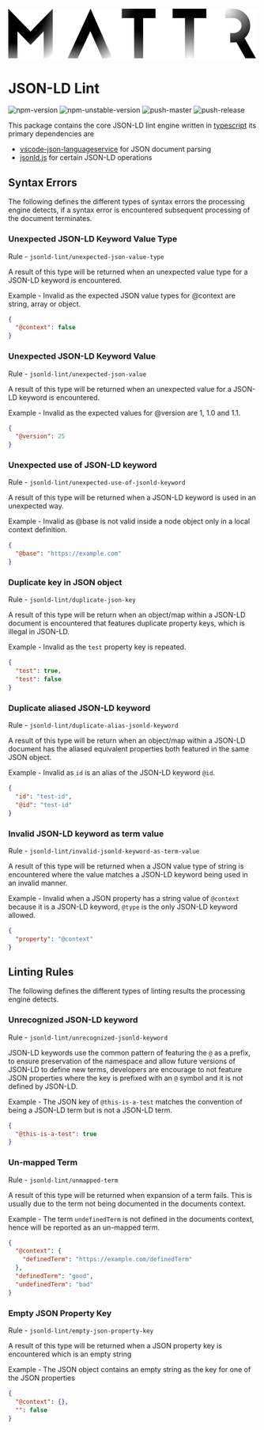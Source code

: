 ![Mattr logo](../../docs/assets/mattr-black.svg)

# JSON-LD Lint

![npm-version](https://badgen.net/npm/v/jsonld-lint)
![npm-unstable-version](https://badgen.net/npm/v/jsonld-lint)
![push-master](https://github.com/mattrglobal/jsonld-lint/workflows/push-master/badge.svg)
![push-release](https://github.com/mattrglobal/jsonld-lint/workflows/push-release/badge.svg)

This package contains the core JSON-LD lint engine written in [typescript](https://www.typescriptlang.org/) its primary dependencies are

- [vscode-json-languageservice](https://github.com/Microsoft/vscode-json-languageservice) for JSON document parsing
- [jsonld.js](https://github.com/digitalbazaar/jsonld.js/blob/master/lib/jsonld.js) for certain JSON-LD operations

## Syntax Errors

The following defines the different types of syntax errors the processing engine detects, if a syntax error is encountered
subsequent processing of the document terminates.

### Unexpected JSON-LD Keyword Value Type

Rule - `jsonld-lint/unexpected-json-value-type`

A result of this type will be returned when an unexpected value type for a JSON-LD keyword is encountered.

Example - Invalid as the expected JSON value types for @context are string, array or object.

```json
{
  "@context": false
}
```

### Unexpected JSON-LD Keyword Value

Rule - `jsonld-lint/unexpected-json-value`

A result of this type will be returned when an unexpected value for a JSON-LD keyword is encountered.

Example - Invalid as the expected values for @version are 1, 1.0 and 1.1.

```json
{
  "@version": 25
}
```

### Unexpected use of JSON-LD keyword

Rule - `jsonld-lint/unexpected-use-of-jsonld-keyword`

A result of this type will be returned when a JSON-LD keyword is used in an unexpected way.

Example - Invalid as @base is not valid inside a node object only in a local context definition.

```json
{
  "@base": "https://example.com"
}
```

### Duplicate key in JSON object

Rule - `jsonld-lint/duplicate-json-key`

A result of this type will be return when an object/map within a JSON-LD document is encountered
that features duplicate property keys, which is illegal in JSON-LD.

Example - Invalid as the `test` property key is repeated.

```json
{
  "test": true,
  "test": false
}
```

### Duplicate aliased JSON-LD keyword

Rule - `jsonld-lint/duplicate-alias-jsonld-keyword`

A result of this type will be return when an object/map within a JSON-LD document
has the aliased equivalent properties both featured in the same JSON object.

Example - Invalid as `id` is an alias of the JSON-LD keyword `@id`.

```json
{
  "id": "test-id",
  "@id": "test-id"
}
```

### Invalid JSON-LD keyword as term value

Rule - `jsonld-lint/invalid-jsonld-keyword-as-term-value`

A result of this type will be returned when a JSON value type of string is encountered where
the value matches a JSON-LD keyword being used in an invalid manner.

Example - Invalid when a JSON property has a string value of `@context` because it is a JSON-LD keyword, `@type` is the only
JSON-LD keyword allowed.

```json
{
  "property": "@context"
}
```

## Linting Rules

The following defines the different types of linting results the processing engine detects.

### Unrecognized JSON-LD keyword

Rule - `jsonld-lint/unrecognized-jsonld-keyword`

JSON-LD keywords use the common pattern of featuring the `@` as a prefix, to ensure preservation of the namespace
and allow future versions of JSON-LD to define new terms, developers are encourage to not feature JSON properties where
the key is prefixed with an `@` symbol and it is not defined by JSON-LD.

Example - The JSON key of `@this-is-a-test` matches the convention of being a JSON-LD term but is not a JSON-LD term.

```json
{
  "@this-is-a-test": true
}
```

### Un-mapped Term

Rule - `jsonld-lint/unmapped-term`

A result of this type will be returned when expansion of a term fails. This is usually due to the term
not being documented in the documents context.

Example - The term `undefinedTerm` is not defined in the documents context, hence will be reported as an
un-mapped term.

```json
{
  "@context": {
    "definedTerm": "https://example.com/definedTerm"
  },
  "definedTerm": "good",
  "undefinedTerm": "bad"
}
```

### Empty JSON Property Key

Rule - `jsonld-lint/empty-json-property-key`

A result of this type will be returned when a JSON property key is encountered which is an empty string

Example - The JSON object contains an empty string as the key for one of the JSON properties

```json
{
  "@context": {},
  "": false
}
```
